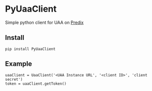 # PyUaaClient
Simple python client for UAA on [Predix](https://www.predix.io)

## Install
```
pip install PyUaaClient
```

## Example 
```
uaaClient = UaaClient('<UAA Instance URL', '<client ID>', 'client secret')
token = uaaClient.getToken()
```
